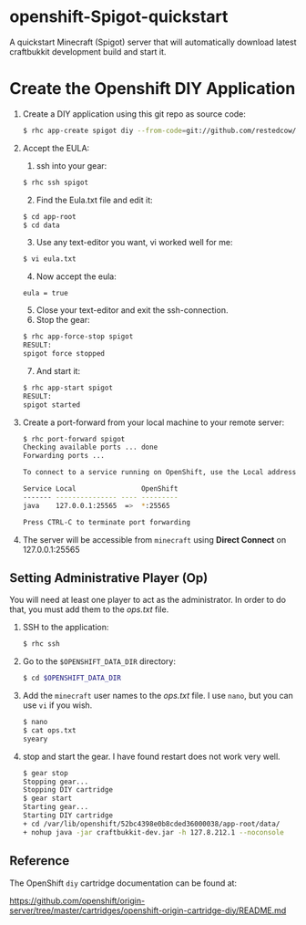 openshift-Spigot-quickstart
================================

A quickstart Minecraft (Spigot) server that will automatically download latest craftbukkit development build 
and start it.

Create the Openshift DIY Application
===

1. Create a DIY application using this git repo as source code:

   ```bash
   $ rhc app-create spigot diy --from-code=git://github.com/restedcow/openshift-spigot-quickstart.git
   ```

2. Accept the EULA:

   1. ssh into your gear:
   ```bash
   $ rhc ssh spigot
   ```
   2. Find the Eula.txt file and edit it:
   ```bash
   $ cd app-root
   $ cd data
   ```
   3. Use any text-editor you want, vi worked well for me:
   ```bash
   $ vi eula.txt
   ```
   4. Now accept the eula:
   ```
   eula = true
   ```
   5. Close your text-editor and exit the ssh-connection.
   6. Stop the gear:
   ```bash
   $ rhc app-force-stop spigot
   RESULT:
   spigot force stopped
   ```
   7. And start it:
   ```bash
   $ rhc app-start spigot
   RESULT:
   spigot started
   ```
   
   
3. Create a port-forward from your local machine to your remote server:


   ```bash
   $ rhc port-forward spigot
   Checking available ports ... done
   Forwarding ports ...

   To connect to a service running on OpenShift, use the Local address

   Service Local                OpenShift
   ------- --------------- ---- ---------
   java    127.0.0.1:25565  =>  *:25565

   Press CTRL-C to terminate port forwarding
   ```
3. The server will be accessible from `minecraft` using **Direct Connect** on 127.0.0.1:25565  


Setting Administrative Player (Op)
---

You will need at least one player to act as the administrator. In order to do that, you must add them to the *ops.txt* file.

1. SSH to the application:

   ```bash 
   $ rhc ssh
   ```
2. Go to the `$OPENSHIFT_DATA_DIR` directory:
   
   ```bash
   $ cd $OPENSHIFT_DATA_DIR
   ```
3. Add the `minecraft` user names to the *ops.txt* file. I use `nano`, but you can use `vi` if you wish.
   
   ```bash
   $ nano
   $ cat ops.txt
   syeary
   ```
4. stop and start the gear. I have found restart does not work very well.
   
   ```bash
   $ gear stop
   Stopping gear...
   Stopping DIY cartridge
   $ gear start
   Starting gear...
   Starting DIY cartridge
   + cd /var/lib/openshift/52bc4398e0b8cded36000038/app-root/data/
   + nohup java -jar craftbukkit-dev.jar -h 127.8.212.1 --noconsole
   ```

Reference
---
The OpenShift `diy` cartridge documentation can be found at:

https://github.com/openshift/origin-server/tree/master/cartridges/openshift-origin-cartridge-diy/README.md

